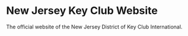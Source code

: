 # New Jersey Key Club Website
The official website of the New Jersey District of Key Club International.
